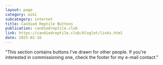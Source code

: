 ```yaml
---
layout: page
category: wiki
subcategory: internet
title: Candied Reptile Buttons
publication: candiedreptile.club
link: https://candiedreptile.club/bloglet/links.html
date: 2025-02-16
---
```


"This section contains buttons I've drawn for other people. If you're interested in commissioning one, check the footer for my e-mail contact."
